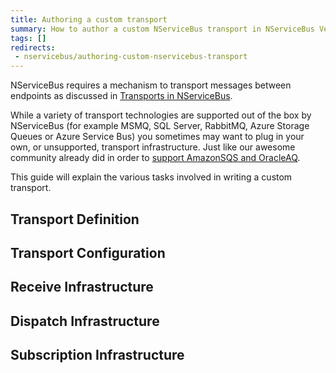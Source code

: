 ```yaml
---
title: Authoring a custom transport
summary: How to author a custom NServiceBus transport in NServiceBus Version 6
tags: []
redirects:
 - nservicebus/authoring-custom-nservicebus-transport
---
```


NServiceBus requires a mechanism to transport messages between endpoints as discussed in [Transports in NServiceBus](/nservicebus/transports/).

While a variety of transport technologies are supported out of the box by NServiceBus (for example MSMQ, SQL Server, RabbitMQ, Azure Storage Queues or Azure Service Bus) you sometimes may want to plug in your own, or unsupported, transport infrastructure. Just like our awesome community already did in order to [support AmazonSQS and OracleAQ](/platform/extensions#transports).

This guide will explain the various tasks involved in writing a custom transport. 

## Transport Definition

## Transport Configuration

## Receive Infrastructure

## Dispatch Infrastructure

## Subscription Infrastructure